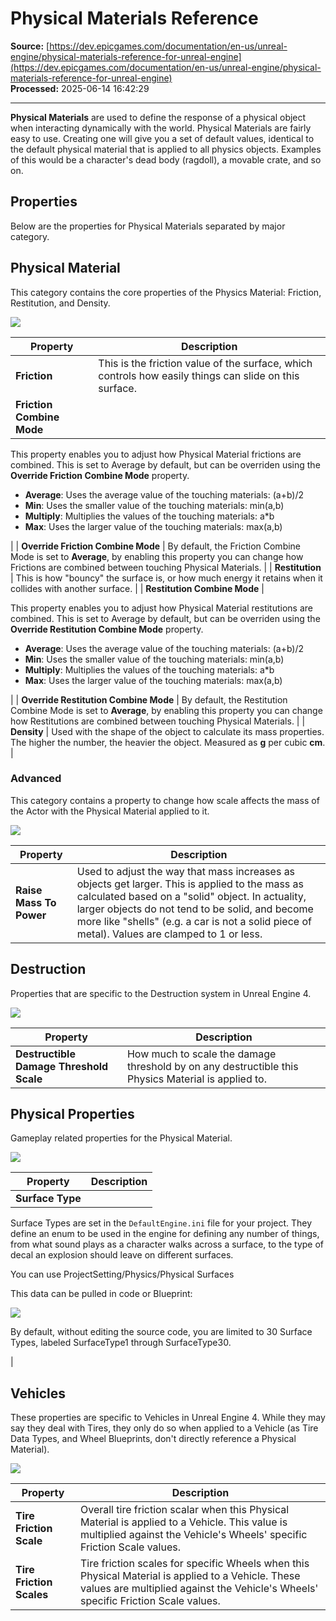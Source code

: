 # Physical Materials Reference

**Source:** [https://dev.epicgames.com/documentation/en-us/unreal-engine/physical-materials-reference-for-unreal-engine](https://dev.epicgames.com/documentation/en-us/unreal-engine/physical-materials-reference-for-unreal-engine)  
**Processed:** 2025-06-14 16:42:29

---

**Physical Materials** are used to define the response of a physical object when interacting dynamically with the world. Physical Materials are fairly easy to use. Creating one will give you a set of default values, identical to the default physical material that is applied to all physics objects. Examples of this would be a character's dead body (ragdoll), a movable crate, and so on.

## Properties

Below are the properties for Physical Materials separated by major category.

## Physical Material

This category contains the core properties of the Physics Material: Friction, Restitution, and Density.

![](https://d1iv7db44yhgxn.cloudfront.net/documentation/images/cb901a97-b93d-43f9-9034-5532ef6d94ff/p1.png)

| Property | Description |
| --- | --- |
| **Friction** | This is the friction value of the surface, which controls how easily things can slide on this surface. |
| **Friction Combine Mode** | 
This property enables you to adjust how Physical Material frictions are combined. This is set to Average by default, but can be overriden using the **Override Friction Combine Mode** property.

-   **Average**: Uses the average value of the touching materials: (a+b)/2
-   **Min**: Uses the smaller value of the touching materials: min(a,b)
-   **Multiply**: Multiplies the values of the touching materials: a\*b
-   **Max**: Uses the larger value of the touching materials: max(a,b)



 |
| **Override Friction Combine Mode** | By default, the Friction Combine Mode is set to **Average**, by enabling this property you can change how Frictions are combined between touching Physical Materials. |
| **Restitution** | This is how "bouncy" the surface is, or how much energy it retains when it collides with another surface. |
| **Restitution Combine Mode** | 

This property enables you to adjust how Physical Material restitutions are combined. This is set to Average by default, but can be overriden using the **Override Restitution Combine Mode** property.

-   **Average**: Uses the average value of the touching materials: (a+b)/2
-   **Min**: Uses the smaller value of the touching materials: min(a,b)
-   **Multiply**: Multiplies the values of the touching materials: a\*b
-   **Max**: Uses the larger value of the touching materials: max(a,b)



 |
| **Override Restitution Combine Mode** | By default, the Restitution Combine Mode is set to **Average**, by enabling this property you can change how Restitutions are combined between touching Physical Materials. |
| **Density** | Used with the shape of the object to calculate its mass properties. The higher the number, the heavier the object. Measured as **g** per cubic **cm**. |

### Advanced

This category contains a property to change how scale affects the mass of the Actor with the Physical Material applied to it.

![](https://d1iv7db44yhgxn.cloudfront.net/documentation/images/f3826e63-ba4c-44c1-82db-86fed404b1fb/p2.png)

| Property | Description |
| --- | --- |
| **Raise Mass To Power** | Used to adjust the way that mass increases as objects get larger. This is applied to the mass as calculated based on a "solid" object. In actuality, larger objects do not tend to be solid, and become more like "shells" (e.g. a car is not a solid piece of metal). Values are clamped to 1 or less. |

## Destruction

Properties that are specific to the Destruction system in Unreal Engine 4.

![](https://d1iv7db44yhgxn.cloudfront.net/documentation/images/c1072603-c1a7-4b75-a374-ef1d2ad92fe1/p3.png)

| Property | Description |
| --- | --- |
| **Destructible Damage Threshold Scale** | How much to scale the damage threshold by on any destructible this Physics Material is applied to. |

## Physical Properties

Gameplay related properties for the Physical Material.

![](https://d1iv7db44yhgxn.cloudfront.net/documentation/images/f6e9e918-27f6-4abe-8572-4c241b77036c/p4.png)

| Property | Description |
| --- | --- |
| **Surface Type** | 
Surface Types are set in the `DefaultEngine.ini` file for your project. They define an enum to be used in the engine for defining any number of things, from what sound plays as a character walks across a surface, to the type of decal an explosion should leave on different surfaces.

You can use ProjectSetting/Physics/Physical Surfaces

This data can be pulled in code or Blueprint:

![](https://d1iv7db44yhgxn.cloudfront.net/documentation/images/f75a7c77-ec0a-49e4-abea-d1b604d08125/surfacetype.png)

By default, without editing the source code, you are limited to 30 Surface Types, labeled SurfaceType1 through SurfaceType30.



 |

## Vehicles

These properties are specific to Vehicles in Unreal Engine 4. While they may say they deal with Tires, they only do so when applied to a Vehicle (as Tire Data Types, and Wheel Blueprints, don't directly reference a Physical Material).

![](https://d1iv7db44yhgxn.cloudfront.net/documentation/images/92397ba5-0120-4599-9fe6-178727a8e660/p5.png)

| Property | Description |
| --- | --- |
| **Tire Friction Scale** | Overall tire friction scalar when this Physical Material is applied to a Vehicle. This value is multiplied against the Vehicle's Wheels' specific Friction Scale values. |
| **Tire Friction Scales** | Tire friction scales for specific Wheels when this Physical Material is applied to a Vehicle. These values are multiplied against the Vehicle's Wheels' specific Friction Scale values. |